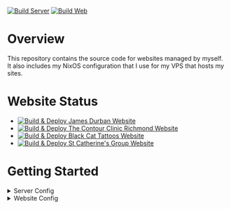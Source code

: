 [![Build Server](https://github.com/james-d12/Websites/actions/workflows/server-build.yml/badge.svg)](https://github.com/james-d12/Websites/actions/workflows/server-build.yml)
[![Build Web](https://github.com/james-d12/Websites/actions/workflows/web-build.yml/badge.svg)](https://github.com/james-d12/Websites/actions/workflows/web-build.yml)

# Overview

This repository contains the source code for websites managed by myself. It also includes my NixOS configuration that
I use for my VPS that hosts my sites.

# Website Status

- [![Build & Deploy James Durban Website](https://github.com/james-d12/Websites/actions/workflows/web-jamesdurban.yml/badge.svg)](https://github.com/james-d12/Websites/actions/workflows/web-jamesdurban.yml)
- [![Build & Deploy The Contour Clinic Richmond Website](https://github.com/james-d12/Websites/actions/workflows/web-thecontourclinicrichmond.yml/badge.svg)](https://github.com/james-d12/Websites/actions/workflows/web-thecontourclinicrichmond.yml)
- [![Build & Deploy Black Cat Tattoos Website](https://github.com/james-d12/Websites/actions/workflows/web-blackcattattoos.yml/badge.svg)](https://github.com/james-d12/Websites/actions/workflows/web-blackcattattoos.yml)
- [![Build & Deploy St Catherine's Group Website](https://github.com/james-d12/Websites/actions/workflows/web-stcatherinesgroup.yml/badge.svg)](https://github.com/james-d12/Websites/actions/workflows/web-stcatherinesgroup.yml)

# Getting Started

<details>

<summary>Server Config</summary>

### Bootstrapping a new VPS

### Hetzner

1. Install Docker on your system.
2. Navigate to the ```server``` folder.
3. Create an .env file and populate based on the ```.env.template```.
4. Reset the Root Password on Hetzner and save the new password to be used in next step.
5. Run ```docker compose run --rm vps-bootstrap``` for bootstrapping a new VPS, you will be prompted for a root
   password.
6. You will be prompted for the root password, put in the one you saved in step 4.
7. You can then ssh onto the vps: ```ssh <user>@<vps-ip-address> -p <ssh_port>```

### Making Changes to existing VPS

1. Install Docker on your system.
2. Navigate to the ```server``` folder.
3. Run ```docker compose run --rm vps-update```.
4. Changes should have been applied.

### Updating Flake

1. Install Docker on your system.
2. Navigate to the ```server``` folder.
3. Run ```docker compose run --rm nix```.
4. Then run ```nix flake update``` and commit the changes.

### Updating Secret with Agenix

1. Same steps as Updating Flake to run Docker
2. Now execute: ```nix run github:ryantm/agenix -- <command>``` inside the docker container.

</details>

<details>

<summary>Website Config</summary>

## Websites

Inside the web folder, is where all the client websites are stored. It is currently split into two sub folders; lib and
sites. Lib contains any shared libraries, whilst sites contain the actual websites.

### Getting Started

1. Ensure you have pnpm installed and Node.js on your machine.
2. Navigate to the ```web``` folder.
3. Run ```pnpm install``` to install all the dependencies.
4. Run ```pnpm --filter <site_name> run dev``` to start the site.

### Creating a New Site

1. Navigate to the ```web``` folder.
2. Run ```pnpm create astro@latest``` to create a new site.
3. Follow the prompts.

### List of Sites

- [jamesdurban.com](https://jamesdurban.com)
- [thecontourclinicrichmond.co.uk](https://thecontourclinicrichmond.co.uk)
- [blackcattattoos.co.uk](https://blackcattattoos.co.uk)
- [stcatherinesgroup.com](https://stcatherinesgroup.com)

</details>